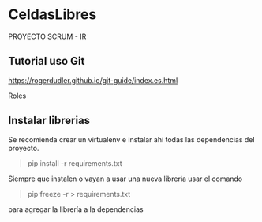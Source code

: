 # CeldasLibres
PROYECTO SCRUM - IR


## Tutorial uso Git
https://rogerdudler.github.io/git-guide/index.es.html

Roles


## Instalar librerias
Se recomienda crear un virtualenv e instalar ahí todas las dependencias del proyecto.

> pip install -r requirements.txt

Siempre que instalen o vayan a usar una nueva librería usar el comando

> pip freeze -r > requirements.txt

para agregar la librería a la dependencias